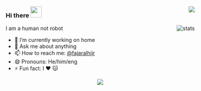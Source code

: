 ### Hi there <img src="https://media.giphy.com/media/hvRJCLFzcasrR4ia7z/giphy.gif" width="30px"> <img align="right" src="https://komarev.com/ghpvc/?username=fajarmuhamad616&style=flat-square&label=Viewer&color=141439" />
<img align="right" src="https://github-readme-stats.vercel.app/api?username=fajarmuhamad616&show_icons=true&theme=outrun&show_icons=true&include_all_commits=true&count_private=true" alt="stats" />



<!--
**fajarmuhamad616/fajarmuhamad616** is a ✨ _special_ ✨ repository because its `README.md` (this file) appears on your GitHub profile. -->

I am a human not robot 

<!-- - 🌱 I’m currently learning ...
- 👯 I’m looking to collaborate on ...
- 🤔 I’m looking for help with ... -->
- 🔭 I’m currently working on home
- 💬 Ask me about anything
- 📫 How to reach me: [@fajaralhijr](https://www.instagram.com/fajaralhijr)
- 😄 Pronouns: He/him/eng
- ⚡ Fun fact: I ❤ 😽

<p align="center">
  <a href="https://github.com/fajarmuhamad616/github-readme-stats">
  <img src="https://github-readme-stats.vercel.app/api/top-langs/?username=fajarmuhamad616&layout=compact&theme=outrun&card_width=1024" />
  </a>
 </p>
